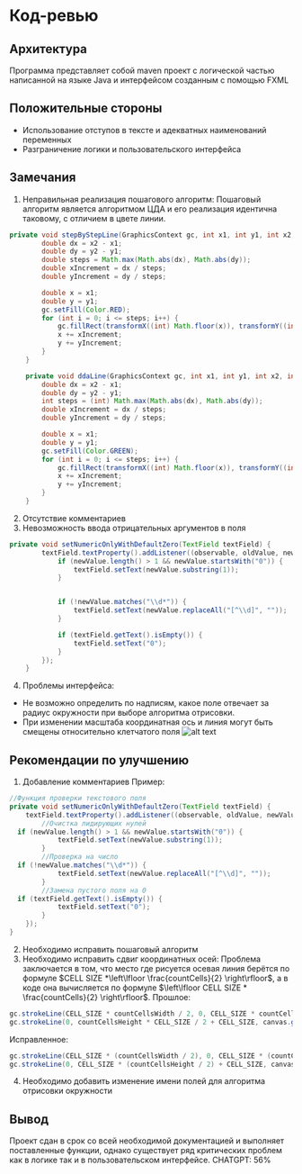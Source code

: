 # Код-ревью
## Архитектура
Программа представляет собой maven проект с логической частью написанной на языке Java и интерфейсом созданным с помощью FXML
## Положительные стороны
* Использование отступов в тексте и адекватных наименований переменных
* Разграничение логики и пользовательского интерфейса
## Замечания
 1. Неправильная реализация пошагового алгоритм:
Пошаговый алгоритм является алгоритмом ЦДА и его реализация идентична таковому, с отличием в цвете линии.
~~~java
private void stepByStepLine(GraphicsContext gc, int x1, int y1, int x2, int y2) {
        double dx = x2 - x1;
        double dy = y2 - y1;
        double steps = Math.max(Math.abs(dx), Math.abs(dy));
        double xIncrement = dx / steps;
        double yIncrement = dy / steps;

        double x = x1;
        double y = y1;
        gc.setFill(Color.RED);
        for (int i = 0; i <= steps; i++) {
            gc.fillRect(transformX((int) Math.floor(x)), transformY((int) Math.floor(y)), CELL_SIZE, CELL_SIZE);
            x += xIncrement;
            y += yIncrement;
        }
    }

    private void ddaLine(GraphicsContext gc, int x1, int y1, int x2, int y2) {
        double dx = x2 - x1;
        double dy = y2 - y1;
        int steps = (int) Math.max(Math.abs(dx), Math.abs(dy));
        double xIncrement = dx / steps;
        double yIncrement = dy / steps;

        double x = x1;
        double y = y1;
        gc.setFill(Color.GREEN);
        for (int i = 0; i <= steps; i++) {
            gc.fillRect(transformX((int) Math.floor(x)), transformY((int) Math.floor(y)), CELL_SIZE, CELL_SIZE);
            x += xIncrement;
            y += yIncrement;
        }
    }
~~~
2. Отсутствие комментариев
3. Невозможность ввода отрицательных аргументов в поля
~~~java
private void setNumericOnlyWithDefaultZero(TextField textField) {
        textField.textProperty().addListener((observable, oldValue, newValue) -> {
            if (newValue.length() > 1 && newValue.startsWith("0")) {
                textField.setText(newValue.substring(1));
            }


            if (!newValue.matches("\\d*")) {
                textField.setText(newValue.replaceAll("[^\\d]", ""));
            }

            if (textField.getText().isEmpty()) {
                textField.setText("0");
            }
        });
    }
~~~
4. Проблемы интерфейса:
- Не возможно определить по надписям, какое поле отвечает за радиус окружности при выборе алгоритма отрисовки.
- При изменении масштаба координатная ось и линия могут быть смещены относительно клетчатого поля
![alt text](https://i.ibb.co/LRVFpsj/image.png)
## Рекомендации по улучшению
1. Добавление комментариев
Пример:
~~~java
//Функция проверки текстового поля
private void setNumericOnlyWithDefaultZero(TextField textField) {  
    textField.textProperty().addListener((observable, oldValue, newValue) -> {  
        //Очистка лидирующих нулей  
  if (newValue.length() > 1 && newValue.startsWith("0")) {  
            textField.setText(newValue.substring(1));  
        }  
        //Проверка на число  
  if (!newValue.matches("\\d*")) {  
            textField.setText(newValue.replaceAll("[^\\d]", ""));  
        }  
        //Замена пустого поля на 0  
  if (textField.getText().isEmpty()) {  
            textField.setText("0");  
        }  
    });  
}
~~~
2. Необходимо исправить пошаговый алгоритм
3. Необходимо исправить сдвиг координатных осей:
Проблема заключается в том, что место где рисуется осевая линия берётся по формуле $CELL SIZE *\left\lfloor \frac{countCells}{2} \right\rfloor$, а в коде она вычисляется по формуле $\left\lfloor CELL SIZE * \frac{countCells}{2} \right\rfloor$.
Прошлое:
~~~java
gc.strokeLine(CELL_SIZE * countCellsWidth / 2, 0, CELL_SIZE * countCellsWidth / 2, canvas.getHeight());  
gc.strokeLine(0, countCellsHeight * CELL_SIZE / 2 + CELL_SIZE, canvas.getWidth(), countCellsHeight * CELL_SIZE / 2 + CELL_SIZE);
~~~
Исправленное:
~~~java
gc.strokeLine(CELL_SIZE * (countCellsWidth / 2), 0, CELL_SIZE * (countCellsWidth / 2), canvas.getHeight());  
gc.strokeLine(0, CELL_SIZE * (countCellsHeight / 2) + CELL_SIZE, canvas.getWidth(), CELL_SIZE * (countCellsHeight / 2) + CELL_SIZE);
~~~
4. Необходимо добавить изменение имени полей для алгоритма отрисовки окружности 
## Вывод
Проект сдан в срок со всей необходимой документацией и выполняет поставленные функции, однако существует ряд критических проблем как в логике так и в пользовательском интерфейсе.
CHATGPT: 56%
